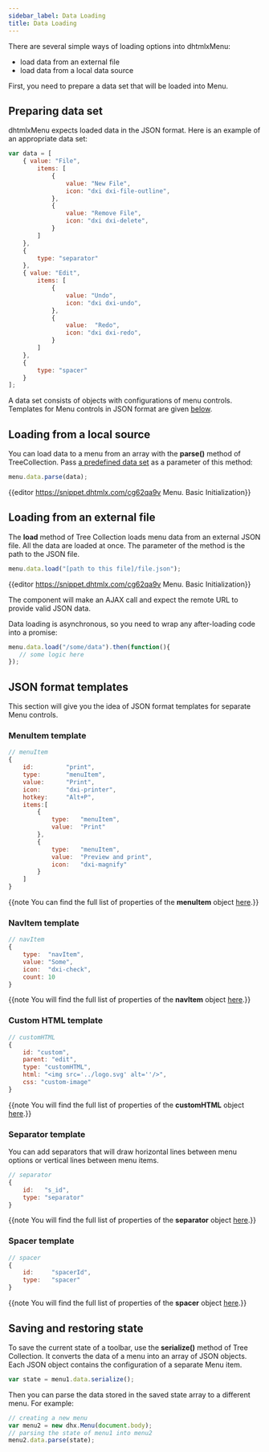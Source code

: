 ```yaml
---
sidebar_label: Data Loading
title: Data Loading
---          
```


There are several simple ways of loading options into dhtmlxMenu:

- load data from an external file
- load data from a local data source

First, you need to prepare a data set that will be loaded into Menu.

Preparing data set
----------------------

dhtmlxMenu expects loaded data in the JSON format. Here is an example of an appropriate data set:

~~~js
var data = [
	{ value: "File", 
		items: [
        	{
        		value: "New File",
        		icon: "dxi dxi-file-outline",
        	},						
        	{
        		value: "Remove File",
        		icon: "dxi dxi-delete",
        	}        
        ]
	},
    {
    	type: "separator"
    },
	{ value: "Edit",
		items: [
			{
				value: "Undo",
				icon: "dxi dxi-undo",
			},
			{
				value:  "Redo",
				icon: "dxi dxi-redo",
			}
        ]
    },
    {
    	type: "spacer"
    }
];
~~~

A data set consists of objects with configurations of menu controls. Templates for Menu controls in JSON format are given [below](#json-format-templates).


Loading from a local source
-------------------

You can load data to a menu from an array with the **parse()** method of TreeCollection. Pass [a predefined data set](#preparing-data-set) as a parameter of this method:

~~~js
menu.data.parse(data);
~~~

{{editor	https://snippet.dhtmlx.com/cg62qa9v	Menu. Basic Initialization}}

Loading from an external file
------------------

The **load** method of Tree Collection loads menu data from an external JSON file. All the data are loaded at once. The parameter of the method is the path to the JSON file.

~~~js
menu.data.load("[path to this file]/file.json");
~~~	

{{editor	https://snippet.dhtmlx.com/cg62qa9v	Menu. Basic Initialization}}
	
The component will make an AJAX call and expect the remote URL to provide valid JSON data.

Data loading is asynchronous, so you need to wrap any after-loading code into a promise:

~~~js
menu.data.load("/some/data").then(function(){
   // some logic here
});
~~~


JSON format templates
-----------------

This section will give you the idea of JSON format templates for separate Menu controls.

### MenuItem template

~~~js
// menuItem
{
	id:		 	"print",			 
	type:	   	"menuItem",			 
	value:	  	"Print",			 
	icon:	   	"dxi-printer",		
	hotkey:	 	"Alt+P",			 	
	items:[						
		{
			type:   "menuItem",
			value:  "Print"
		},
		{
			type:   "menuItem",
			value:  "Preview and print",
			icon:	"dxi-magnify"
		}
	]
}
~~~

{{note You can find the full list of properties of the **menuItem** object [here](menu/api/api_menuitem_properties.md).}}

### NavItem template

~~~js
// navItem
{
    type:  "navItem", 
    value: "Some",
    icon:  "dxi-check",
    count: 10
}
~~~

{{note You will find the full list of properties of the **navItem** object [here](menu/api/api_navitem_properties.md).}}

### Custom HTML template

~~~js
// customHTML
{
    id: "custom",
	parent: "edit",
    type: "customHTML",
	html: "<img src='../logo.svg' alt=''/>",
	css: "custom-image"
}
~~~

{{note You will find the full list of properties of the **customHTML** object [here](menu/api/api_customhtml_properties.md).}}

###  Separator template

You can add separators that will draw horizontal lines between menu options or vertical lines between menu items. 

~~~js 
// separator
{
    id:   "s_id",        
    type: "separator"   
}
~~~

{{note You will find the full list of properties of the **separator** object [here](menu/api/api_separator_properties.md).}}

### Spacer template

~~~js
// spacer
{
	id:	 	"spacerId",	  	
	type:   "spacer"		
}
~~~

{{note You will find the full list of properties of the **spacer** object [here](menu/api/api_spacer_properties.md).}}

Saving and restoring state
----------------------------

To save the current state of a toolbar, use the **serialize()** method of Tree Collection. It converts the data of a menu into an array of JSON objects. 
Each JSON object contains the configuration of a separate Menu item.

~~~js
var state = menu1.data.serialize();
~~~

Then you can parse the data stored in the saved state array to a different menu. For example:

~~~js
// creating a new menu
var menu2 = new dhx.Menu(document.body);
// parsing the state of menu1 into menu2
menu2.data.parse(state);
~~~


